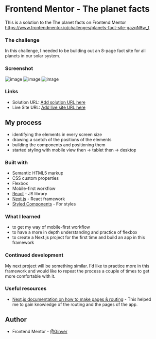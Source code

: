 # Frontend Mentor - The planet facts

This is a solution to the The planet facts on Frontend Mentor
https://www.frontendmentor.io/challenges/planets-fact-site-gazqN8w_f

### The challenge

In this challenge, I needed to be building out an 8-page fact site for all planets in our solar system. 

### Screenshot

![image](https://github.com/Ginver/fm-planet-facts/assets/74971813/aec02484-3583-4104-83f4-7fd51fe62cc2)
![image](https://github.com/Ginver/fm-planet-facts/assets/74971813/7968d2ff-dfe7-4421-b5eb-e433633d43ee)
![image](https://github.com/Ginver/fm-planet-facts/assets/74971813/db51bb84-b465-496c-b9b9-8ea93554c99e)

### Links

- Solution URL: [Add solution URL here](https://your-solution-url.com)
- Live Site URL: [Add live site URL here](https://your-live-site-url.com)

## My process

- identifying the elements in every screen size
- drawing a scetch of the positions of the elements
- building the components and positioning them
- started styling with mobile view then -> tablet then -> desktop

### Built with

- Semantic HTML5 markup
- CSS custom properties
- Flexbox
- Mobile-first workflow
- [React](https://reactjs.org/) - JS library
- [Next.js](https://nextjs.org/) - React framework
- [Styled Components](https://styled-components.com/) - For styles

### What I learned

- to get my way of mobile-first workflow
- to have a more in depth understanding and practice of flexbox
- to create a Next.js project for the first time and build an app in this framework

### Continued development

My next project will be something similar. I'd like to practice more in this framework and would like to repeat the process a couple of times to get more comfortable with it.

### Useful resources

- [Next.js documentation on how to make pages & routing]([https://www.example.com](https://nextjs.org/learn/basics/navigate-between-pages/pages-in-nextjs)) - This helped me to gain knowledge of the routing and the pages of the app.

## Author

- Frontend Mentor - [@Ginver](https://www.frontendmentor.io/profile/Ginver)
